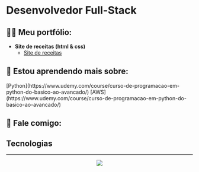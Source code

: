 <h1>
  
Desenvolvedor Full-Stack</h1>

<h2>👨‍💻 Meu portfólio:</h2>

- <b>Site de receitas (html & css)</b>
  - [Site de receitas](https://github.com/devlucascantaruti/livro-receitas)

<h2>🌱 Estou aprendendo mais sobre:</h2>
[Python](https://www.udemy.com/course/curso-de-programacao-em-python-do-basico-ao-avancado/)
[AWS](https://www.udemy.com/course/curso-de-programacao-em-python-do-basico-ao-avancado/)

<h2> 🤳 Fale comigo:</h2>

[gmail]: https://www.youtube.com/c/joshmadakor
[instagram]: https://www.instagram.com/joshmadakor/
[linkedin]: https://linkedin.com/in/joshmadakor

## Tecnologias
<div align="center">
  <hr>
    <img src="https://skillicons.dev/icons?i=html,css,js,firebase,java,bootstrap,electron,git,github,react,mongodb,nodejs,jquery">
</div>

<!---
lucascantaruti/lucascantaruti is a ✨ special ✨ repository because its `README.md` (this file) appears on your GitHub profile.
You can click the Preview link to take a look at your changes.
--->
